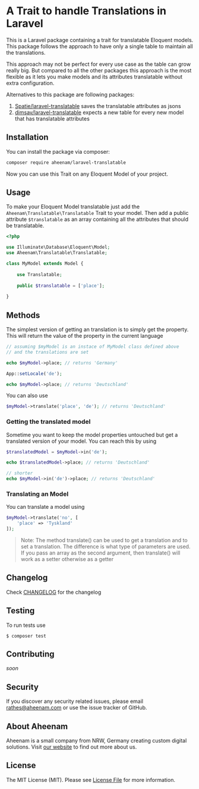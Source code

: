 A Trait to handle Translations in Laravel
===
This is a Laravel package containing a trait for translatable Eloquent models. This package follows
the approach to have only a single table to maintain all the translations.

This approach may not be perfect for every use case as the table can grow really big. But compared to all the
other packages this approach is the most flexible as it lets you make models and its attributes translatable
without extra configuration.

Alternatives to this package are following packages:

1. [Spatie/laravel-translatable](https://github.com/spatie/laravel-translatable) saves the translatable
attributes as jsons
2. [dimsav/laravel-translatable](https://github.com/dimsav/laravel-translatable) expects a new table for
every new model that has translatable attributes

Installation
---
You can install the package via composer:

```bash
composer require aheenam/laravel-translatable
```

Now you can use this Trait on any Eloquent Model of your project.

Usage
---

To make your Eloquent Model translatable just add the `Aheenam\Translatable\Translatable` Trait to your model.
Then add a public attribute `$translatable` as an array containing all the attributes that should be translatable.

```php
<?php

use Illuminate\Database\Eloquent\Model;
use Aheenam\Translatable\Translatable;

class MyModel extends Model {
    
    use Translatable;
    
    public $translatable = ['place'];
    
}
```

Methods
---

The simplest version of getting an translation is to simply get the property. This will return the value of
the property in the current language

```php
// assuming $myModel is an instace of MyModel class defined above
// and the translations are set

echo $myModel->place; // returns 'Germany'

App::setLocale('de');

echo $myModel->place; // returns 'Deutschland'
```

You can also use

```php
$myModel->translate('place', 'de'); // returns 'Deutschland'
```

### Getting the translated model
Sometime you want to keep the model properties untouched but get a translated version of your model. You can reach
this by using

```php
$translatedModel = $myModel->in('de');

echo $translatedModel->place; // returns 'Deutschland'

// shorter
echo $myModel->in('de')->place; // returns 'Deutschland'

```

### Translating an Model

You can translate a model using

```php
$myModel->translate('no', [
    'place' => 'Tyskland'
]);
```

> Note: The method translate() can be used to get a translation and to set a translation. The difference is what
type of parameters are used. If you pass an array as the second argument, then translate() will work as a setter
otherwise as a getter

Changelog
---
Check [CHANGELOG](CHANGELOG.md) for the changelog

Testing
---
To run tests use

    $ composer test
    
Contributing
---
*soon*

Security
---
If you discover any security related issues, please email rathes@aheenam.com or use the issue tracker of GitHub.

About Aheenam
---
Aheenam is a small company from NRW, Germany creating custom digital solutions. Visit 
[our website](https://aheenam.com) to find out more about us.

License
---
The MIT License (MIT). Please see [License File](https://github.com/Aheenam/laravel-translatable/blob/master/LICENSE)
for more information.